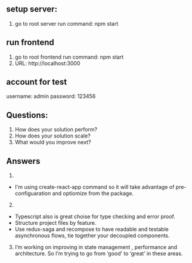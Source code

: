 ## setup server:
1. go to root server run command: npm start
## run frontend
1. go to root frontend run command: npm start
2. URL: http://localhost:3000
## account for test
username: admin
password: 123456


## Questions:
1. How does your solution perform?
2. How does your solution scale?
3. What would you improve next?

## Answers
1.
- I'm using create-react-app command so it will take advantage of pre-configuaration and optiomize from the package. 
2.
- Typescript also is great choise for type checking and error proof.
- Structure project files by feature.
- Use redux-saga and recompose to have readable and testable asynchronous flows, tie together your decoupled components.

3. I’m working on improving in state management , performance and architecture. So I’m trying to go from ‘good’ to ‘great’ in these areas.
